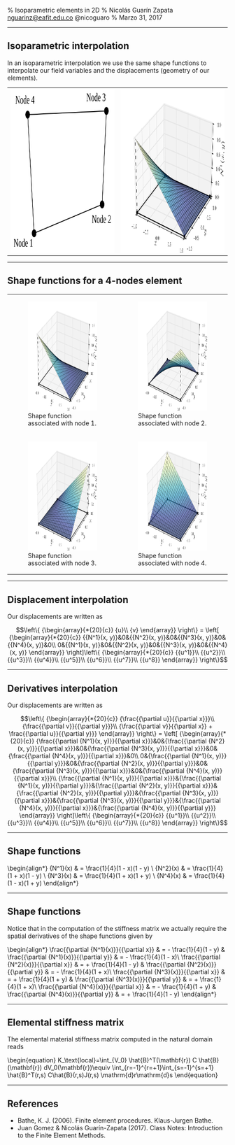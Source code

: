 % Isoparametric elements in 2D
% Nicolás Guarín Zapata
    nguarinz@eafit.edu.co
    @nicoguaro
% Marzo 31, 2017


------------------

## Isoparametric interpolation

In an isoparametric interpolation we use the same shape functions to interpolate
our field variables and the displacements (geometry of our elements).

<table class="centObj">
<tr>
<td>
<img src="img/distorted_4-node_element.svg"
    width="600" height="375">
</td>
<td>
<img src="img/shape_func-4-nodes-1.svg"
    width="600" height="375">
</td>
</table>


------------------

## Shape functions for a 4-nodes element

<table class="centObj">
<tr>
<td>
<figure>
<img src="img/shape_func-4-nodes-1.svg"
    width="400" height="250">
<figcaption>Shape function associated with node 1.</figcaption>
</figure>
</td>
<td>
<figure>
<img src="img/shape_func-4-nodes-2.svg"
    width="400" height="250">
<figcaption>Shape function associated with node 2.</figcaption>
</figure>
</td>
</tr>
<tr>
<td>
<figure>
<img src="img/shape_func-4-nodes-3.svg"
    width="400" height="250">
<figcaption>Shape function associated with node 3.</figcaption>
</figure>
</td>
<td>
<figure>
<img src="img/shape_func-4-nodes-4.svg"
    width="400" height="250">
<figcaption>Shape function associated with node 4.</figcaption>
</figure>
</td>
</tr>
</table>

------------------

## Displacement interpolation

Our displacements are written as

$$\left\{ {\begin{array}{*{20}{c}}
{u}\\
{v}
\end{array}} \right\} = \left[ {\begin{array}{*{20}{c}}
{{N^1}(x, y)}&0&{{N^2}(x, y)}&0&{{N^3}(x, y)}&0&{{N^4}(x, y)}&0\\
0&{{N^1}(x, y)}&0&{{N^2}(x, y)}&0&{{N^3}(x, y)}&0&{{N^4}(x, y)}
\end{array}} \right]\left\{ {\begin{array}{*{20}{c}}
{{u^1}}\\
{{u^2}}\\
{{u^3}}\\
{{u^4}}\\
{{u^5}}\\
{{u^6}}\\
{{u^7}}\\
{{u^8}}
\end{array}} \right\}$$

------------------

## Derivatives interpolation

Our displacements are written as

$$\left\{ {\begin{array}{*{20}{c}}
{\frac{{\partial u}}{{\partial x}}}\\
{\frac{{\partial v}}{{\partial y}}}\\
{\frac{{\partial v}}{{\partial x}} + \frac{{\partial u}}{{\partial y}}}
\end{array}} \right\} = \left[ {\begin{array}{*{20}{c}}
{\frac{{\partial {N^1}(x, y)}}{{\partial x}}}&0&{\frac{{\partial {N^2}(x, y)}}{{\partial x}}}&0&{\frac{{\partial {N^3}(x, y)}}{{\partial x}}}&0&{\frac{{\partial {N^4}(x, y)}}{{\partial x}}}&0\\
0&{\frac{{\partial {N^1}(x, y)}}{{\partial y}}}&0&{\frac{{\partial {N^2}(x, y)}}{{\partial y}}}&0&{\frac{{\partial {N^3}(x, y)}}{{\partial x}}}&0&{\frac{{\partial {N^4}(x, y)}}{{\partial x}}}\\
{\frac{{\partial {N^1}(x, y)}}{{\partial x}}}&{\frac{{\partial {N^1}(x, y)}}{{\partial y}}}&{\frac{{\partial {N^2}(x, y)}}{{\partial x}}}&{\frac{{\partial {N^2}(x, y)}}{{\partial y}}}&{\frac{{\partial {N^3}(x, y)}}{{\partial x}}}&{\frac{{\partial {N^3}(x, y)}}{{\partial y}}}&{\frac{{\partial {N^4}(x, y)}}{{\partial x}}}&{\frac{{\partial {N^4}(x, y)}}{{\partial y}}}
\end{array}} \right]\left\{ {\begin{array}{*{20}{c}}
{{u^1}}\\
{{u^2}}\\
{{u^3}}\\
{{u^4}}\\
{{u^5}}\\
{{u^6}}\\
{{u^7}}\\
{{u^8}}
\end{array}} \right\}$$


------------------

## Shape functions


\begin{align*}
{N^1}(x) & = \frac{1}{4}(1 - x)(1 - y) \\
{N^2}(x) & = \frac{1}{4}(1 + x)(1 - y) \\
{N^3}(x) & = \frac{1}{4}(1 + x)(1 + y) \\
{N^4}(x) & = \frac{1}{4}(1 - x)(1 + y)
\end{align*}

------------------

## Shape functions


Notice that in the computation of the stiffness matrix we actually require the spatial derivatives of the shape functions given by

\begin{align*}
\frac{{\partial {N^1}(x)}}{{\partial x}} & =  - \frac{1}{4}(1 - y)           &  \frac{{\partial {N^1}(x)}}{{\partial y}} & =  - \frac{1}{4}(1 - x)\\
\frac{{\partial {N^2}(x)}}{{\partial x}} & =  + \frac{1}{4}(1 - y)           &  \frac{{\partial {N^2}(x)}}{{\partial y}} & =  - \frac{1}{4}(1 + x)\\
\frac{{\partial {N^3}(x)}}{{\partial x}} & =  + \frac{1}{4}(1 + y)           &  \frac{{\partial {N^3}(x)}}{{\partial y}} & =  + \frac{1}{4}(1 + x)\\
\frac{{\partial {N^4}(x)}}{{\partial x}} & =  - \frac{1}{4}(1 + y)           &  \frac{{\partial {N^4}(x)}}{{\partial y}} & =  + \frac{1}{4}(1 - y)
\end{align*}

------------------

## Elemental stiffness matrix

The elemental material stiffness matrix computed in the natural domain reads

\begin{equation}
K_\text{local}=\int_{V_0} \hat{B}^T(\mathbf{r}) C \hat{B}(\mathbf{r}) dV_0(\mathbf{r})\equiv \int_{r=-1}^{r=+1}\int_{s=-1}^{s=+1} \hat{B}^T(r,s) C\hat{B}(r,s)J(r,s) \mathrm{d}r\mathrm{d}s
\end{equation}

------------------

## References

- Bathe, K. J. (2006). Finite element procedures. Klaus-Jurgen Bathe.
- Juan Gomez & Nicolás Guarín-Zapata (2017). Class Notes: Introduction to the Finite Element Methods.
